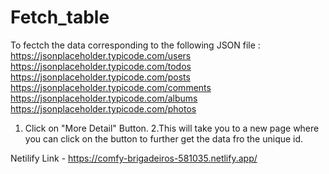 # Fetch_table

To fectch the data corresponding to the following JSON file : 
https://jsonplaceholder.typicode.com/users
https://jsonplaceholder.typicode.com/todos
https://jsonplaceholder.typicode.com/posts
https://jsonplaceholder.typicode.com/comments
https://jsonplaceholder.typicode.com/albums
https://jsonplaceholder.typicode.com/photos

1. Click on "More Detail" Button.
2.This will take you to a new page where you can click on the button to further get the data fro the unique id.


Netilify Link - https://comfy-brigadeiros-581035.netlify.app/
